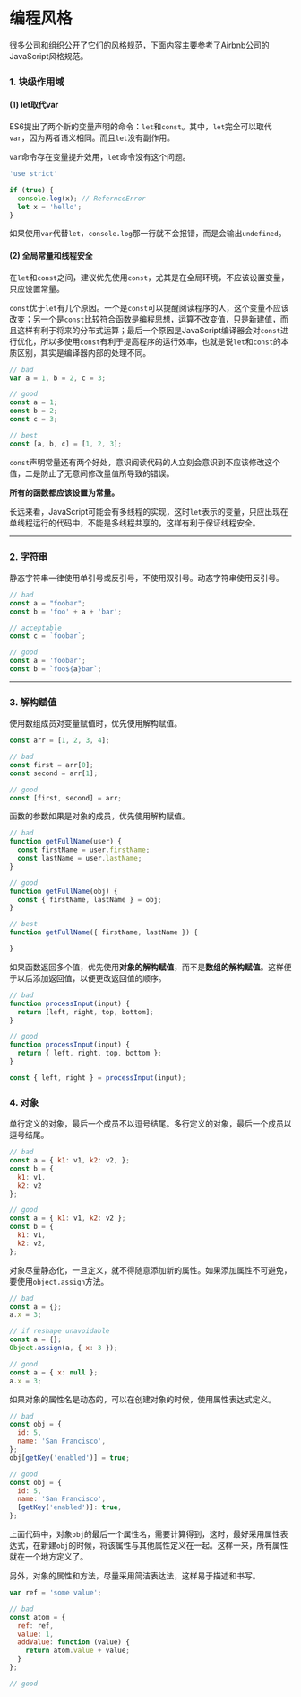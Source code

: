 # 编程风格
很多公司和组织公开了它们的风格规范，下面内容主要参考了[Airbnb](https://github.com/airbnb/javascript)公司的JavaScript风格规范。

### 1. 块级作用域

#### (1) let取代var
ES6提出了两个新的变量声明的命令：`let`和`const`。其中，`let`完全可以取代`var`，因为两者语义相同。而且`let`没有副作用。

`var`命令存在变量提升效用，`let`命令没有这个问题。

``` js
'use strict'

if (true) {
  console.log(x); // RefernceError
  let x = 'hello';
}
```

如果使用`var`代替`let`，`console.log`那一行就不会报错，而是会输出`undefined`。

#### (2) 全局常量和线程安全
在`let`和`const`之间，建议优先使用`const`，尤其是在全局环境，不应该设置变量，只应设置常量。

`const`优于`let`有几个原因。一个是`const`可以提醒阅读程序的人，这个变量不应该改变；另一个是`const`比较符合函数是编程思想，运算不改变值，只是新建值，而且这样有利于将来的分布式运算；最后一个原因是JavaScript编译器会对`const`进行优化，所以多使用`const`有利于提高程序的运行效率，也就是说`let`和`const`的本质区别，其实是编译器内部的处理不同。

``` js
// bad
var a = 1, b = 2, c = 3;

// good
const a = 1;
const b = 2;
const c = 3;

// best
const [a, b, c] = [1, 2, 3];
```

`const`声明常量还有两个好处，意识阅读代码的人立刻会意识到不应该修改这个值，二是防止了无意间修改量值所导致的错误。

**所有的函数都应该设置为常量。**

长远来看，JavaScript可能会有多线程的实现，这时`let`表示的变量，只应出现在单线程运行的代码中，不能是多线程共享的，这样有利于保证线程安全。

------------------

### 2. 字符串
静态字符串一律使用单引号或反引号，不使用双引号。动态字符串使用反引号。

``` js
// bad
const a = "foobar";
const b = 'foo' + a + 'bar';

// acceptable
const c = `foobar`;

// good
const a = 'foobar';
const b = `foo${a}bar`;
```
-----------------

### 3. 解构赋值
使用数组成员对变量赋值时，优先使用解构赋值。

``` js
const arr = [1, 2, 3, 4];

// bad
const first = arr[0];
const second = arr[1];

// good
const [first, second] = arr;
```

函数的参数如果是对象的成员，优先使用解构赋值。

``` js
// bad
function getFullName(user) {
  const firstName = user.firstName;
  const lastName = user.lastName;
}

// good
function getFullName(obj) {
  const { firstName, lastName } = obj;
}

// best
function getFullName({ firstName, lastName }) {

}
```

如果函数返回多个值，优先使用**对象的解构赋值**，而不是**数组的解构赋值**。这样便于以后添加返回值，以便更改返回值的顺序。

``` js
// bad
function processInput(input) {
  return [left, right, top, bottom];
}

// good
function processInput(input) {
  return { left, right, top, bottom };
}

const { left, right } = processInput(input);
```

### 4. 对象
单行定义的对象，最后一个成员不以逗号结尾。多行定义的对象，最后一个成员以逗号结尾。

``` js
// bad
const a = { k1: v1, k2: v2, };
const b = {
  k1: v1,
  k2: v2
};

// good
const a = { k1: v1, k2: v2 };
const b = {
  k1: v1,
  k2: v2,
};
```

对象尽量静态化，一旦定义，就不得随意添加新的属性。如果添加属性不可避免，要使用`object.assign`方法。

``` js
// bad
const a = {};
a.x = 3;

// if reshape unavoidable
const a = {};
Object.assign(a, { x: 3 });

// good
const a = { x: null };
a.x = 3;
```

如果对象的属性名是动态的，可以在创建对象的时候，使用属性表达式定义。

``` js
// bad
const obj = {
  id: 5,
  name: 'San Francisco',
};
obj[getKey('enabled')] = true;

// good
const obj = {
  id: 5,
  name: 'San Francisco',
  [getKey('enabled')]: true,
};
```

上面代码中，对象`obj`的最后一个属性名，需要计算得到，这时，最好采用属性表达式，在新建`obj`的时候，将该属性与其他属性定义在一起。这样一来，所有属性就在一个地方定义了。

另外，对象的属性和方法，尽量采用简洁表达法，这样易于描述和书写。

``` js
var ref = 'some value';

// bad
const atom = {
  ref: ref,
  value: 1,
  addValue: function (value) {
    return atom.value + value;
  }
};

// good

```
